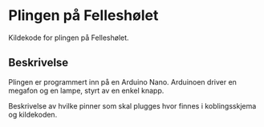 # Plingen på Felleshølet

Kildekode for plingen på Felleshølet.

## Beskrivelse

Plingen er programmert inn på en Arduino Nano. Arduinoen driver en megafon og en lampe, styrt av en enkel knapp.

Beskrivelse av hvilke pinner som skal plugges hvor finnes i koblingsskjema og kildekoden.
